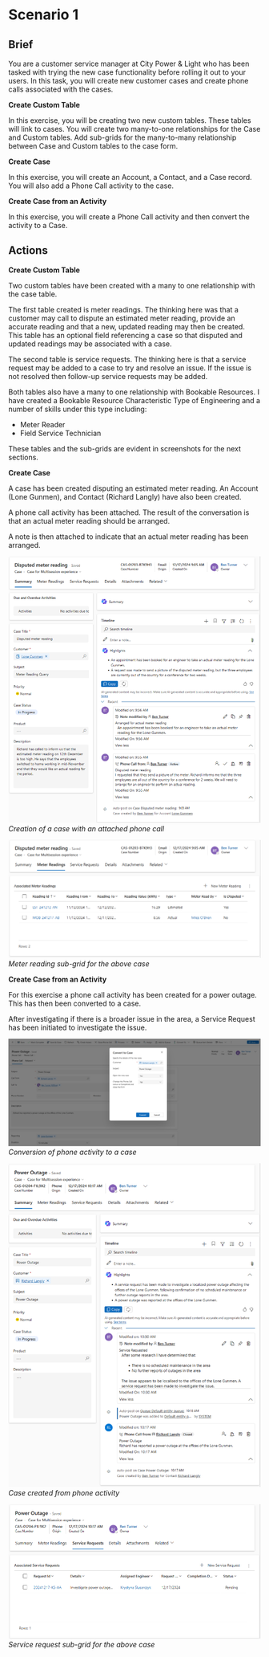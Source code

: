 # Scenario 1

## Brief

You are a customer service manager at City Power & Light who has been tasked
with trying the new case functionality before rolling it out to your users.
In this task, you will create new customer cases and create phone calls
associated with the cases.

**Create Custom Table**

In this exercise, you will be creating two new custom tables. These tables will
link to cases. You will create two many-to-one relationships for the Case and
Custom tables. Add sub-grids for the many-to-many relationship between Case and
Custom tables to the case form.

**Create Case**

In this exercise, you will create an Account, a Contact, and a Case record. You
will also add a Phone Call activity to the case.

**Create Case from an Activity**

In this exercise, you will create a Phone Call activity and then convert the
activity to a Case.

## Actions

**Create Custom Table**

Two custom tables have been created with a many to one relationship with the
case table.

The first table created is meter readings. The thinking here was that a customer
may call to dispute an estimated meter reading, provide an accurate reading and
that a new, updated reading may then be created. This table has an optional
field referencing a case so that disputed and updated readings may be associated
with a case.

The second table is service requests. The thinking here is that a service
request may be added to a case to try and resolve an issue. If the issue is not
resolved then follow-up service requests may be added.

Both tables also have a many to one relationship with Bookable Resources. I have
created a Bookable Resource Characteristic Type of Engineering and a number of
skills under this type including:

- Meter Reader
- Field Service Technician

These tables and the sub-grids are evident in screenshots for the next sections.

**Create Case**

A case has been created disputing an estimated meter reading. An Account (Lone
Gunmen), and Contact (Richard Langly) have also been created.

A phone call activity has been attached. The result of the conversation is that
an actual meter reading should be arranged.

A note is then attached to indicate that an actual meter reading has been
arranged.

![creation of a case](../images/s1_1.png)
_Creation of a case with an attached phone call_

![Meter reading subgrid](../images/s1_2.png)
_Meter reading sub-grid for the above case_

**Create Case from an Activity**

For this exercise a phone call activity has been created for a power outage.
This has then been converted to a case.

After investigating if there is a broader issue in the area, a Service Request
has been initiated to investigate the issue.

![Conversion of activity to a case](../images/s1_3.png)
_Conversion of phone activity to a case_

![Case created from a phone activity](../images/s1_4.png)
_Case created from phone activity_

![Service request sub-grid](../images/s1_5.png)
_Service request sub-grid for the above case_
